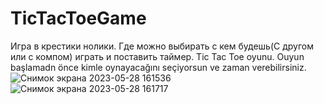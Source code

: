 # TicTacToeGame
Игра в крестики нолики. Где можно выбирать с кем будешь(С другом или с компом) играть и поставить таймер. Tic Tac Toe oyunu. Ouyun başlamadn önce kimle oynayacağını seçiyorsun ve zaman verebilirsiniz.
![Снимок экрана 2023-05-28 161536](https://github.com/dvijeniels/TicTacToeGame/assets/62707984/36f02fcf-e0c6-4286-a5d8-39c465580954)
![Снимок экрана 2023-05-28 161717](https://github.com/dvijeniels/TicTacToeGame/assets/62707984/a57bd03c-5da5-49f1-a59e-01a4b9543f7a)
